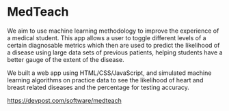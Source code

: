 # MedTeach

We aim to use machine learning methodology to improve the experience of a medical
student. This app allows a user to toggle different levels of a certain diagnosable
metrics which then are used to predict the likelihood of a disease using large
data sets of previous patients, helping students have a better gauge of the extent
of the disease.

We built a web app using HTML/CSS/JavaScript, and simulated machine learning algorithms on practice data to see the likelihood of heart and breast related diseases and the percentage for testing accuracy. 

https://devpost.com/software/medteach
